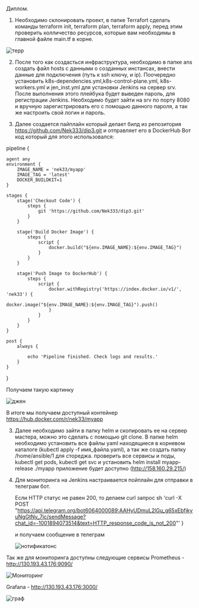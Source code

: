 Диплом.
1. Необходимо склонировать проект, в папке Terrafort сделать команды terraform init, terraform plan, terraform apply, перед этим проверить колличество ресурсов, которые вам необходимы в главной файле main.tf в корне.

![терр](https://github.com/Nek333/Terraform_sf_d/assets/125662225/fdffa41c-2739-4037-8b05-25381de880c4)


   
2. После того как создасться инфраструктура, необходимо в папке ans создать файл hosts с данными о созданных инстансах, внести данные для подключения (путь к ssh ключу, и ip).
Поочередно установить k8s-dependencies.yml,k8s-control-plane.yml, k8s-workers.yml и jen_inst.yml для установки Jenkins на сервер srv. После выполнения этого плейбука будет выведен пароль, для регистрации Jenkins.
Необходимо будет зайти на srv по порту 8080 и вручную зарегистрировать его с помощью данного пароля, а так же настроить свой логин и пароль.

4. Далее создается пайплайн который делает билд из репозитория https://github.com/Nek333/dip3.git и отправляет его в DockerHub
Вот код который для этого использовался:

pipeline {

    agent any
    environment {
        IMAGE_NAME = 'nek33/myapp'
        IMAGE_TAG = 'latest'
		DOCKER_BUILDKIT=1
    }

    stages {
        stage('Checkout Code') {
            steps {
                git 'https://github.com/Nek333/dip3.git'
            }
        }
        
        stage('Build Docker Image') {
            steps {
                script {
                    docker.build("${env.IMAGE_NAME}:${env.IMAGE_TAG}")
                }
            }
        }
        
        stage('Push Image to DockerHub') {
            steps {
                script {
                    docker.withRegistry('https://index.docker.io/v1/', 'nek33') {
                        docker.image("${env.IMAGE_NAME}:${env.IMAGE_TAG}").push()
                    }
                }
            }
        }
    }
    
    post {
        always {
          
            echo 'Pipeline finished. Check logs and results.'
        }
    }
}

Получаем такую картинку 

![джен](https://github.com/Nek333/Terraform_sf_d/assets/125662225/1488e0bd-8b4e-42a0-be48-e772c14c44aa)


В итоге мы получаем доступный контейнер https://hub.docker.com/r/nek33/myapp

3. Далее необходимо зайти в папку helm и скопировать ее на сервер мастера, можно это сделать с помощью git clone. 
В папке helm необходимо установить все файлы yaml находящиеся в корневом каталоге (kubectl apply -f имя_файла.yaml), а так же создать папку /home/ansible/1 для стореджа.
проверить все сервисы и поды, kubectl get pods, kubectl get svc и установить helm install myapp-release ./myapp
приложение будет доступно (http://158.160.29.215/)

4. Для мониторинга на Jenkins настраивается пойплайн для отправки в телеграм бот.

   Если HTTP статус не равен 200, то делаем curl запрос
                        sh 'curl -X POST "https://api.telegram.org/bot6064000089:AAHyUDmuL2lGu_g65xEbfjkyuNgGtNy_7ic/sendMessage?chat_id=-1001894073514&text=HTTP_response_code_is_not_200"'
                    }
                    
   и получаем сообщение в телеграм
   
   ![нотификатонс](https://github.com/Nek333/Terraform_sf_d/assets/125662225/99171e5a-1654-4c6e-a500-cd87c0be1835)

   
Так же для мониторинга доступны следующие сервисы 
Prometheus - http://130.193.43.176:9090/

   ![Мониторинг](https://github.com/Nek333/Terraform_sf_d/assets/125662225/cc87ae0b-29ff-4ab5-890d-ccdfe5456454)

Grafana - http://130.193.43.176:3000/

   ![граф](https://github.com/Nek333/Terraform_sf_d/assets/125662225/2460e27c-8790-4b3c-8ec6-31a64b14b9c6)





